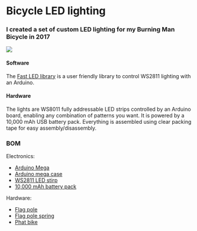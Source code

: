# Bicycle LED lighting

### I created a set of custom LED lighting for my Burning Man Bicycle in 2017

<img src="/bike_led.gif?raw=true">

#### Software

The [Fast LED library] is a user friendly library to control WS2811 lighting with an Arduino.

[Fast LED library]: https://github.com/FastLED/FastLED  "Fast LED"

#### Hardware

The lights are WS8011 fully addressable LED strips controlled by an Arduino board, enabling any combination of patterns you want. It is powered by a 10,000 mAh USB battery pack. Everything is assembled using clear packing tape for easy assembly/disassembly.

### BOM

Electronics:
* [Arduino Mega]
* [Arduino mega case]
* [WS2811 LED stirp]
* [10,000 mAh battery pack]

Hardware:
* [Flag pole]
* [Flag pole spring]
* [Phat bike]

[Arduino Mega]: https://www.amazon.com/gp/product/B01IB5VR6Q  "Arduino mega"
[Arduino mega case]: https://www.amazon.com/gp/product/B00D6TW09Q  "Arduino mega case"
[WS2811 LED stirp]: https://www.amazon.com/gp/product/B01E4UB6AE  "LED strip"
[10,000 mAh battery pack]: https://www.amazon.com/gp/product/B06X9XSNMZ/  "Battery pack"
[Flag pole]: https://www.amazon.com/Tusk-Whip-Replacement-Flag-Pole/dp/B01N35DALM  "Flag pole"
[Flag pole spring]: https://www.amazon.com/Wheeler-Whip-Springy-Thingy-Mount/dp/B005HJL94A  "Flag pole spring"
[Phat bike]: https://www.walmart.com/ip/26-Mongoose-Dolomite-Men-s-7-speed-Fat-Tire-Mountain-Bike-Navy-Blue-Red/29741123  "Phat bike"
